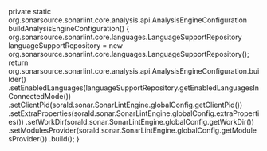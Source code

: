 private static org.sonarsource.sonarlint.core.analysis.api.AnalysisEngineConfiguration buildAnalysisEngineConfiguration() {
    org.sonarsource.sonarlint.core.languages.LanguageSupportRepository languageSupportRepository = new org.sonarsource.sonarlint.core.languages.LanguageSupportRepository();
return org.sonarsource.sonarlint.core.analysis.api.AnalysisEngineConfiguration.builder()
    .setEnabledLanguages(languageSupportRepository.getEnabledLanguagesInConnectedMode())
    .setClientPid(sorald.sonar.SonarLintEngine.globalConfig.getClientPid())
    .setExtraProperties(sorald.sonar.SonarLintEngine.globalConfig.extraProperties())
    .setWorkDir(sorald.sonar.SonarLintEngine.globalConfig.getWorkDir())
    .setModulesProvider(sorald.sonar.SonarLintEngine.globalConfig.getModulesProvider())
    .build();
}